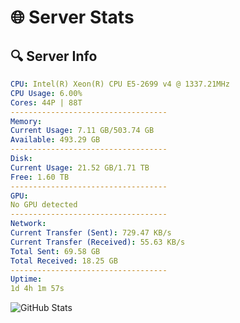 # 🌐 Server Stats
## 🔍 Server Info
```yaml
CPU: Intel(R) Xeon(R) CPU E5-2699 v4 @ 1337.21MHz
CPU Usage: 6.00%
Cores: 44P | 88T
-----------------------------------
Memory:
Current Usage: 7.11 GB/503.74 GB
Available: 493.29 GB
-----------------------------------
Disk:
Current Usage: 21.52 GB/1.71 TB
Free: 1.60 TB
-----------------------------------
GPU:
No GPU detected
-----------------------------------
Network:
Current Transfer (Sent): 729.47 KB/s
Current Transfer (Received): 55.63 KB/s
Total Sent: 69.58 GB
Total Received: 18.25 GB
-----------------------------------
Uptime:
1d 4h 1m 57s
```
![GitHub Stats](https://img.shields.io/badge/Updated-2025-04-20_21:10:45-blue)